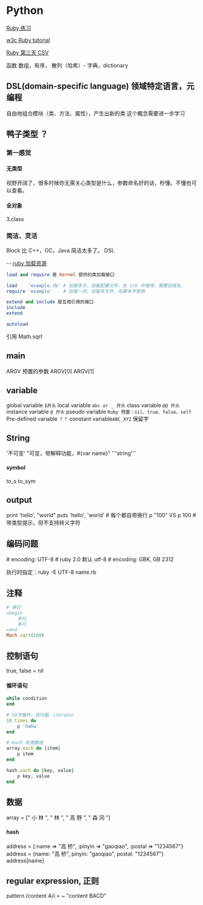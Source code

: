 # Python

[Ruby 练习](http://blog.shaofantasy.cn/?tag=Ruby)

[w3c Ruby tutorial](http://www.w3cschool.cc/ruby/ruby-tutorial.html)

[Ruby 第三天 CSV](http://www.bennadel.com/blog/2063-seven-languages-in-seven-weeks-ruby-day-3.htm)

函数
数组，有序，
散列（哈希）- 字典，dictionary

## DSL(domain-specific language) 领域特定语言，元编程
自由地组合模块（类、方法、属性），产生出新的类
这个概念需要进一步学习

## 鸭子类型 ？

### 第一感觉

#### 无类型
视野开阔了，很多时候你无需关心类型是什么，参数命名好的话，秒懂。不懂也可以查看。

#### 全对象
3.class 

### 简洁、灵活
Block 比 C++，OC，Java 简洁太多了。
DSL

--
[ruby 加载资源](http://ruby-china.org/topics/25706)

``` ruby
load and require 是 Kernel 提供的类加载接口

load    'example.rb' # 加载多次，加载配置文件，在 irb 中使用，需要后缀名
require 'example'    # 加载一次，加载库文件，在脚本中使用

extend and include 是互相引用的接口
include
extend

autoload
```

引用
Math.sqrt


## main
ARGV 预置的参数
ARGV[0]
ARGV[1]


## variable
global variable `$开头`
local variable `abc or _ 开头`
class variable `@@ 开头`
instance variable `@ 开头`
pseudo variable	`Ruby 预置：nil、true、false、self`
Pre-defined variable `？？`
constant variable`ABC_XYZ`
保留字
    
## String
'不可变'
"可变，带解释功能，#{var name}"
'''string'''

#### symbol
to_s
to_sym


## output
print 'hello', "world"
puts 'hello', 'world'  # 每个都自带换行
p "100"  VS p 100  # 带类型提示，但不支持转义字符

## 编码问题
\# encoding: UTF-8  # ruby 2.0 默认 utf-8
\# encoding: GBK, GB 2312

执行时指定：ruby -E UTF-8 name.rb

## 注释
``` Ruby
# 单行
=begin
	多行 
	多行 
=end
Mach.sqrt(100)
```

## 控制语句

true, false = nil

#### 循环语句
``` ruby
while condition
end

# 10次循环，迭代器，iterator
10.times do
	p 'haha'
end

# each 处理数组
array.each do |item|
	p item
end

hash.each do |key, value|
	p key, value
end


```


## 数据
array = [" 小 林 ", " 林 ", " 高 野 ", " 森 冈 "]
#### hash
address = {:name => "高 桥", :pinyin => "gaoqiao", :postal => "1234567"}
address = {name: "高 桥", pinyin: "gaoqiao", postal: "1234567"}
address[name]


## regular expression, 正则
pattern
/content A/i = ~ "content BACD"
